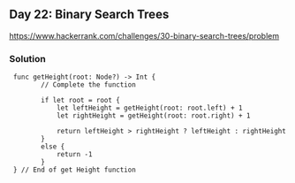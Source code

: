 ## Day 22: Binary Search Trees
https://www.hackerrank.com/challenges/30-binary-search-trees/problem

### Solution
```
 func getHeight(root: Node?) -> Int {
    	// Complete the function
        
        if let root = root {
			let leftHeight = getHeight(root: root.left) + 1
			let rightHeight = getHeight(root: root.right) + 1
			
			return leftHeight > rightHeight ? leftHeight : rightHeight
		}
		else {
			return -1
		}
 } // End of get Height function
```

